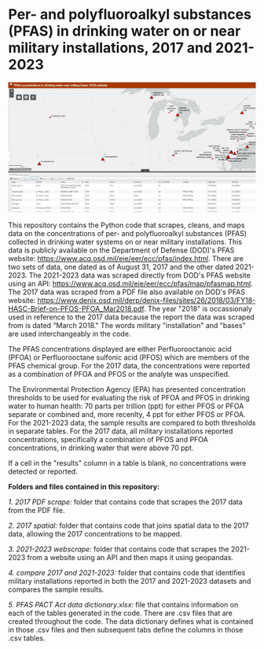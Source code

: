 <h1>Per- and polyfluoroalkyl substances (PFAS) in drinking water on or near military installations, 2017 and 2021-2023</h1>

<img src= 'https://github.com/department-of-veterans-affairs/DAPM-PFAS-PACT-ACT/blob/main/map%202018%20image.JPG'>


This repository contains the Python code that scrapes, cleans, and maps data on the concentrations of per- and polyfluoroalkyl substances (PFAS) collected in drinking water systems on or near military installations. This data is publicly available on the Department of Defense (DOD)'s PFAS website: https://www.acq.osd.mil/eie/eer/ecc/pfas/index.html. There are two sets of data, one dated as of August 31, 2017 and the other dated 2021-2023. The 2021-2023 data was scraped directly from DOD's PFAS website using an API: https://www.acq.osd.mil/eie/eer/ecc/pfas/map/pfasmap.html. The 2017 data was scraped from a PDF file also available on DOD's PFAS website: https://www.denix.osd.mil/derp/denix-files/sites/26/2018/03/FY18-HASC-Brief-on-PFOS-PFOA_Mar2018.pdf. The year "2018" is occassionaly used in reference to the 2017 data because the report the data was scraped from is dated "March 2018." The words military "installation" and "bases" are used interchangeably in the code. 

The PFAS concentrations displayed are either Perfluorooctanoic acid (PFOA) or Perfluorooctane sulfonic acid (PFOS) which are members of the PFAS chemical group. For the 2017 data, the concentrations were reported as a combination of PFOA and PFOS or the analyte was unspecified.

The Environmental Protection Agency (EPA) has presented concentration thresholds to be used for evaluating the risk of PFOA and PFOS in drinking water to human health: 70 parts per trillion (ppt) for either PFOS or PFOA separate or combined and, more recenlty, 4 ppt for either PFOS or PFOA. For the 2021-2023 data, the sample results are compared to both thresholds in separate tables. For the 2017 data, all military installations reported concentrations, specifically a combination of PFOS and PFOA concentrations, in drinking water that were above 70 ppt. 
 
If a cell in the "results" column in a table is blank, no concentrations were detected or reported. 

<b> Folders and files contained in this repository:</b>

<i>1. 2017 PDF scrape:</i> folder that contains code that scrapes the 2017 data from the PDF file. 

<i>2. 2017 spatial:</i> folder that contains code that joins spatial data to the 2017 data, allowing the 2017 concentrations to be mapped. 

<i>3. 2021-2023 webscrape:</i> folder that contains code that scrapes the 2021-2023 from a website using an API and then maps it using geopandas. 

<i>4. compare 2017 and 2021-2023:</i> folder that contains code that identifies military installations reported in both the 2017 and 2021-2023 datasets and compares the sample results. 

<i>5. PFAS PACT Act data dictionary.xlsx:</i> file that contains information on each of the tables generated in the code. There are .csv files that are created throughout the code. The data dictionary defines what is contained in those .csv files and then subsequent tabs define the columns in those .csv tables. 
